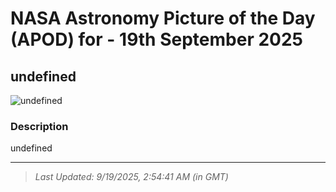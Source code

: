 
# NASA Astronomy Picture of the Day (APOD) for - 19th September 2025
## undefined

![undefined](undefined)

### Description
undefined

---
> _Last Updated: 9/19/2025, 2:54:41 AM (in GMT)_
